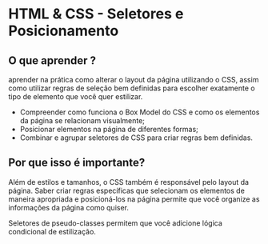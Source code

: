# HTML & CSS - Seletores e Posicionamento

## O que aprender ?

aprender na prática como alterar o layout da página utilizando o CSS, assim como utilizar regras de seleção bem definidas para escolher exatamente o tipo de elemento que você quer estilizar.

- Compreender como funciona o Box Model do CSS e como os elementos da página se relacionam visualmente;
- Posicionar elementos na página de diferentes formas;
- Combinar e agrupar seletores de CSS para criar regras bem definidas.

## Por que isso é importante?
Além de estilos e tamanhos, o CSS também é responsável pelo layout da página. Saber criar regras específicas que selecionam os elementos de maneira apropriada e posicioná-los na página permite que você organize as informações da página como quiser.

Seletores de pseudo-classes permitem que você adicione lógica condicional de estilização.